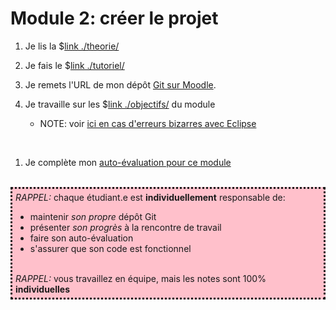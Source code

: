 # Module 2: créer le projet


<!--

<center>
<video width="50%" src="rappel.webm" type="video/mp4" controls>
</center>

-->

1. Je lis la $[link ./theorie/](théorie)

1. Je fais le $[link ./tutoriel/](tutoriel)

1. Je remets l'URL de mon dépôt <a href="https://cmontmorency.moodle.decclic.qc.ca/mod/questionnaire/view.php?id=291483">Git sur Moodle</a>.

1. Je travaille sur les $[link ./objectifs/](objectifs) du module

    * NOTE: voir <a href="/cegep/420-4F5-MO/procedures/eclipse">ici en cas d'erreurs bizarres avec Eclipse</a> 

<br>

1. Je complète mon <a href="https://cmontmorency.moodle.decclic.qc.ca/course/view.php?id=7374#section-3">auto-évaluation pour ce module</a>

<br>
<div style="padding:5px;background:pink;border-style:dotted" >
<i>RAPPEL:</i> chaque étudiant.e est <strong>individuellement</strong> responsable de:
<ul>
<li>maintenir <i>son propre</i> dépôt Git
<li>présenter <i>son progrès</i> à la rencontre de travail
<li>faire son auto-évaluation
<li>s'assurer que son code est fonctionnel
</ul> 
<br>
<i>RAPPEL:</i> vous travaillez en équipe, mais les notes sont 100% <strong>individuelles</strong>
</div>
